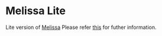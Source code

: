 # Melissa Lite

Lite version of [Melissa](https://github.com/mosynthkey/Melissa)
Please refer [this](https://github.com/mosynthkey/Melissa) for futher information.
